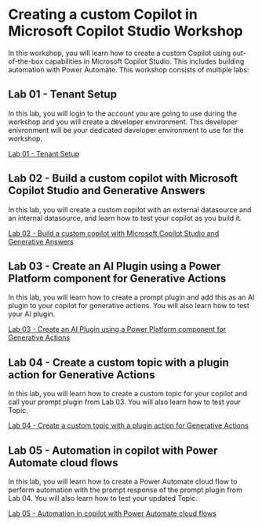 # Creating a custom Copilot in Microsoft Copilot Studio Workshop

In this workshop, you will learn how to create a custom Copilot using out-of-the-box capabilities in Microsoft Copilot Studio. This includes building automation with Power Automate. This workshop consists of multiple labs:

## Lab 01 - Tenant Setup

In this lab, you will login to the account you are going to use during the workshop and you will create a developer environment. This developer enivronment will be your dedicated developer environment to use for the workshop.

[Lab 01 - Tenant Setup](./lab-01/README.md)

## Lab 02 - Build a custom copilot with Microsoft Copilot Studio and Generative Answers

In this lab, you will create a custom copilot with an external datasource and an internal datasource, and learn how to test your copilot as you build it.

[Lab 02 - Build a custom copilot with Microsoft Copilot Studio and Generative Answers](./lab-02/README.md)

## Lab 03 - Create an AI Plugin using a Power Platform component for Generative Actions

In this lab, you will learn how to create a prompt plugin and add this as an AI plugin to your copilot for generative actions. You will also learn how to test your AI plugin.

[Lab 03 - Create an AI Plugin using a Power Platform component for Generative Actions](./lab-02/README.md)

## Lab 04 - Create a custom topic with a plugin action for Generative Actions

In this lab, you will learn how to create a custom topic for your copilot and call your prompt plugin from Lab 03. You will also learn how to test your Topic.

[Lab 04 - Create a custom topic with a plugin action for Generative Actions](./lab-04/README.md)

## Lab 05 - Automation in copilot with Power Automate cloud flows

In this lab, you will learn how to create a Power Automate cloud flow to perform automation with the prompt response of the prompt plugin from Lab 04. You will also learn how to test your updated Topic.

[Lab 05 - Automation in copilot with Power Automate cloud flows](./lab-05/README.md)
